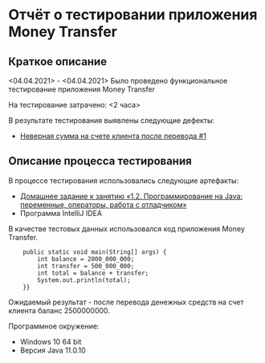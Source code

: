 # Отчёт о тестировании приложения Money Transfer

## Краткое описание

<04.04.2021> - <04.04.2021> Было проведено функциональное тестирование приложения Money Transfer

На тестирование затрачено: <2 часа>

В результате тестирования выявлены следующие дефекты:
* [Неверная сумма на счете клиента после перевода #1](https://github.com/Tanya-ui-hub/Tanya-P7/issues/1)

## Описание процесса тестирования

В процессе тестирования использовались следующие артефакты:
* [Домашнее задание к занятию «1.2. Программирование на Java: переменные, операторы, работа с отладчиком»](https://github.com/netology-code/javaqa-homeworks/tree/master/programming)
* Программа IntelliJ IDEA

В качестве тестовых данных использовался код приложения Money Transfer. 

```public class Main {
    public static void main(String[] args) {
        int balance = 2000_000_000;
        int transfer = 500_000_000;
        int total = balance + transfer;
        System.out.println(total);
    }}
```
Ожидаемый результат - после перевода денежных средств на счет клиента баланс 2500000000.

Программное окружение:
* Windows 10 64 bit
* Версия Java 11.0.10
